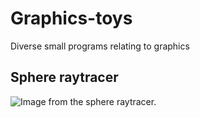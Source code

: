 # Graphics-toys
Diverse small programs relating to graphics

## Sphere raytracer

![Image from the sphere raytracer.](https://raw.githubusercontent.com/mlaang/Graphics-toys/master/Spheretrace.gif)
